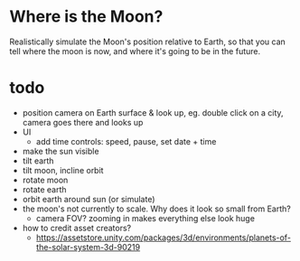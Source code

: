 # Where is the Moon?

Realistically simulate the Moon's position relative to Earth, so that you can
tell where the moon is now, and where it's going to be in the future.

# todo
- position camera on Earth surface & look up, eg. double click on a city,
  camera goes there and looks up
- UI
    - add time controls: speed, pause, set date + time
- make the sun visible
- tilt earth
- tilt moon, incline orbit
- rotate moon
- rotate earth
- orbit earth around sun (or simulate)
- the moon's not currently to scale. Why does it look so small from Earth?
    - camera FOV? zooming in makes everything else look huge
- how to credit asset creators?
    - https://assetstore.unity.com/packages/3d/environments/planets-of-the-solar-system-3d-90219
